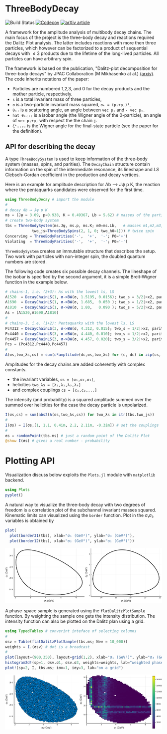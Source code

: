 # ThreeBodyDecay

![Build Status](https://github.com/mmikhasenko/ThreeBodyDecay.jl/actions/workflows/ci.yaml/badge.svg)
[![Codecov](https://codecov.io/gh/mmikhasenko/ThreeBodyDecay.jl/branch/master/graph/badge.svg)](https://codecov.io/gh/mmikhasenko/ThreeBodyDecay.jl)
[![arXiv article](https://img.shields.io/badge/article-PRD%20101%2C%20034033-yellowgreen)](https://arxiv.org/abs/1910.04566)

<!-- [![Coveralls](https://coveralls.io/repos/github/mmikhasenko/ThreeBodyDecay.jl/badge.svg?branch=master)](https://coveralls.io/github/mmikhasenko/ThreeBodyDecay.jl?branch=master) -->

A framework for the amplitude analysis of multibody decay chains.
The main focus of the project is the three-body decay and reactions required the Dalitz Plot analysis.
The latter includes reactions with more then three particles, which however can be factorized to a product
of sequential decays with $≤3$ products due to the lifetime of the long-lived particles.
All particles can have arbitrary spin.

The framework is based on the publication, "Dalitz-plot decomposition for three-body decays" by JPAC Collaboration (M Mikhasenko at al.) [(arxiv)](http://inspirehep.net/record/1758460).
The code inherits notations of the paper:

- Particles are numbered 1,2,3, and 0 for the decay products and the mother particle, respectively.
- `s` is a total invariant mass of three particles,
- `σ` is a two-particle invariant mass squared, `σₖ = (pᵢ+pⱼ)²`,
- `θᵢⱼ` is a scattering angle, an angle between `vec pᵢ` and `- vec pₖ`.
- `hat θₖ₍ⱼ₎` is a isobar angle (the Wigner angle of the 0-particle), an angle of `vec pⱼ+pⱼ` with respect the the chain `j`.
- `ζᵏᵢ₍₀₎` is the Wigner angle for the final-state particle (see the paper for the definition).

## API for describing the decay

A type `ThreeBodySystem` is used to keep information of the three-body system (masses, spins, and parities).
The `DecayChain` structure contain information on the spin of the intermediate resonance, its lineshape
and $LS$ Clebsch-Gordan coefficient in the production and decay vertices.

Here is an example for amplitude description for Λb ⟶ Jψ p K,
the reaction where the pentaquarks candidates were observed for the first time.

```julia
using ThreeBodyDecay # import the module
#
# decay Λb ⟶ Jψ p K
ms = (Jψ = 3.09, p=0.938, K = 0.49367, Lb = 5.62) # masses of the particles
# create two-body system
tbs = ThreeBodySystem(ms.Jψ, ms.p, ms.K; m0=ms.Lb,   # masses m1,m2,m3,m0
            two_js=ThreeBodySpins(2, 1, 0; two_h0=1])) # twice spin
Concerving = ThreeBodyParities('-',  '+',  '-'; P0='+')
Violating  = ThreeBodyParities('-',  '+',  '-'; P0='-')
```

`ThreeBodySystem` creates an immutable structure that describes the setup.
Two work with particles with non-integer spin, the doubled quantum numbers are stored.

The following code creates six possible decay channels.
The lineshape of the isobar is specified by the second argument,
it is a simple Breit-Wigner function in the example below.

```julia
# chains-1, i.e. (2+3): Λs with the lowest ls, LS
Λ1520  = DecayChainLS(1, σ->BW(σ, 1.5195, 0.0156); two_s = 3/2|>x2, parity = '+', Ps=Concerving, tbs=tbs)
Λ1690  = DecayChainLS(1, σ->BW(σ, 1.685,  0.050 ); two_s = 1/2|>x2, parity = '+', Ps=Concerving, tbs=tbs)
Λ1810  = DecayChainLS(1, σ->BW(σ, 1.80,   0.090 ); two_s = 5/2|>x2, parity = '+', Ps=Concerving, tbs=tbs)
Λs = (Λ1520,Λ1690,Λ1810)
#
# chains-3, i.e. (1+2): Pentaquarks with the lowest ls, LS
Pc4312 = DecayChainLS(3, σ->BW(σ, 4.312, 0.015); two_s = 1/2|>x2, parity = '+', Ps=Concerving, tbs=tbs)
Pc4440 = DecayChainLS(3, σ->BW(σ, 4.440, 0.010); two_s = 1/2|>x2, parity = '+', Ps=Concerving, tbs=tbs)
Pc4457 = DecayChainLS(3, σ->BW(σ, 4.457, 0.020); two_s = 3/2|>x2, parity = '+', Ps=Concerving, tbs=tbs)
Pcs = (Pc4312,Pc4440,Pc4457)
#
A(σs,two_λs,cs) = sum(c*amplitude(dc,σs,two_λs) for (c, dc) in zip(cs, (Λs...,Pcs...)))
```

Amplitudes for the decay chains are added coherently with complex constants.

- the invariant variables, `σs = [σ₁,σ₂,σ₃]`,
- helicities `two_λs = [λ₁,λ₂,λ₃,λ₀]`
- and complex couplings `cs = [c₁,c₂,...]`

The intensity (and probability) is a squared amplitude summed over the summed over helicities for the case the decay particle is unpolarized.

```julia
I(σs,cs) = sum(abs2(A(σs,two_λs,cs)) for two_λs in itr(tbs.two_js))
#
I(σs) = I(σs,[1, 1.1, 0.4im, 2.2, 2.1im, -0.3im]) # set the couplings
#
σs = randomPoint(tbs.ms) # just a random point of the Dalitz Plot
@show I(σs) # gives a real number - probability
```

# Plotting API

Visualization discuss below exploits the `Plots.jl` module with `matplotlib` backend.

```julia
using Plots
pyplot()
```

A natural way to visualize the three-body decay with two degrees of freedom
is a correlation plot of the subchannel invariant masses squared.
Kinematic limits can visualized using the `border` function.
Plot in the σ₁σ₃ variables is obtained by

```julia
plot(
  plot(border31(tbs), xlab="σ₁ (GeV²)", ylab="σ₃ (GeV²)"),
  plot(border12(tbs), xlab="σ₂ (GeV²)", ylab="σ₁ (GeV²)"))
```

![border31](example/plot/border31_12.png)

A phase-space sample is generated using the `flatDalitzPlotSample` function.
By weighting the sample one gets the intensity distribution.
The intensity function can also be plotted on the Dalitz plan using a grid.

```julia
using TypedTables # converint inteface of selecting columns
#
σsv = Table(flatDalitzPlotSample(tbs.ms; Nev = 10_000))
weights = I.(σsv) # dot is a broadcast
#
plot(layout=(900,350), layout=grid(1,2), xlab="σ₁ (GeV²)", ylab="σ₃ (GeV²)")
histogram2d!(sp=1, σsv.σ1, σsv.σ3, weights=weights, lab="weighted phase space"))
plot!(sp=2, I, tbs.ms; iσx=1, iσy=3, lab="on a grid")
```

![Scatter and Histogram](example/plot/dalitz31.png)
